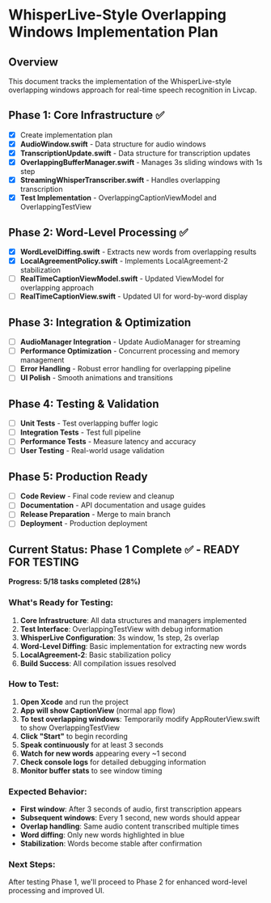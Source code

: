 # WhisperLive-Style Overlapping Windows Implementation Plan

## Overview
This document tracks the implementation of the WhisperLive-style overlapping windows approach for real-time speech recognition in Livcap.

## Phase 1: Core Infrastructure ✅
- [x] Create implementation plan
- [x] **AudioWindow.swift** - Data structure for audio windows
- [x] **TranscriptionUpdate.swift** - Data structure for transcription updates
- [x] **OverlappingBufferManager.swift** - Manages 3s sliding windows with 1s step
- [x] **StreamingWhisperTranscriber.swift** - Handles overlapping transcription
- [x] **Test Implementation** - OverlappingCaptionViewModel and OverlappingTestView

## Phase 2: Word-Level Processing ✅
- [x] **WordLevelDiffing.swift** - Extracts new words from overlapping results
- [x] **LocalAgreementPolicy.swift** - Implements LocalAgreement-2 stabilization
- [ ] **RealTimeCaptionViewModel.swift** - Updated ViewModel for overlapping approach
- [ ] **RealTimeCaptionView.swift** - Updated UI for word-by-word display

## Phase 3: Integration & Optimization
- [ ] **AudioManager Integration** - Update AudioManager for streaming
- [ ] **Performance Optimization** - Concurrent processing and memory management
- [ ] **Error Handling** - Robust error handling for overlapping pipeline
- [ ] **UI Polish** - Smooth animations and transitions

## Phase 4: Testing & Validation
- [ ] **Unit Tests** - Test overlapping buffer logic
- [ ] **Integration Tests** - Test full pipeline
- [ ] **Performance Tests** - Measure latency and accuracy
- [ ] **User Testing** - Real-world usage validation

## Phase 5: Production Ready
- [ ] **Code Review** - Final code review and cleanup
- [ ] **Documentation** - API documentation and usage guides
- [ ] **Release Preparation** - Merge to main branch
- [ ] **Deployment** - Production deployment

## Current Status: Phase 1 Complete ✅ - READY FOR TESTING
**Progress: 5/18 tasks completed (28%)**

### What's Ready for Testing:
1. **Core Infrastructure**: All data structures and managers implemented
2. **Test Interface**: OverlappingTestView with debug information
3. **WhisperLive Configuration**: 3s window, 1s step, 2s overlap
4. **Word-Level Diffing**: Basic implementation for extracting new words
5. **LocalAgreement-2**: Basic stabilization policy
6. **Build Success**: All compilation issues resolved

### How to Test:
1. **Open Xcode** and run the project
2. **App will show CaptionView** (normal app flow)
3. **To test overlapping windows**: Temporarily modify AppRouterView.swift to show OverlappingTestView
4. **Click "Start"** to begin recording
5. **Speak continuously** for at least 3 seconds
6. **Watch for new words** appearing every ~1 second
7. **Check console logs** for detailed debugging information
8. **Monitor buffer stats** to see window timing

### Expected Behavior:
- **First window**: After 3 seconds of audio, first transcription appears
- **Subsequent windows**: Every 1 second, new words should appear
- **Overlap handling**: Same audio content transcribed multiple times
- **Word diffing**: Only new words highlighted in blue
- **Stabilization**: Words become stable after confirmation

### Next Steps:
After testing Phase 1, we'll proceed to Phase 2 for enhanced word-level processing and improved UI. 